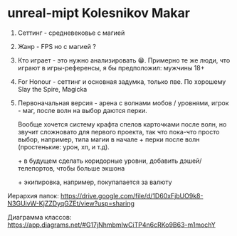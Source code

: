 # unreal-mipt Kolesnikov Makar

1. Сеттинг - средневековье с магией
2. Жанр - FPS но с магией ?
3. Кто играет - это нужно анализировать 😁. Примерно те же люди, что играют в игры-референсы, я бы предположил: мужчины 18+
4. For Honour - сеттинг и основная задумка, только пве. По хорошему Slay the Spire, Magicka
5. Первоначальная версия - арена с волнами мобов / уровнями, игрок - маг, после волн на выбор даются перки. 

   Вообще хочется систему крафта спелов карточками после волн, но звучит сложновато для первого проекта, так что пока-что просто выбор, например, типа магии в начале + перки после волн (простенькие: урон, хп, и т.д). 
   
   \+ в будущем сделать коридорные уровни, добавить дэшей/телепортов, чтобы больше экшона
   
   \+ экипировка, например, покупапается за валюту 
   
Иерархия папок: https://drive.google.com/file/d/1D60xFjbUO9k8-N3GUivW-KjZZDyqGZEt/view?usp=sharing

Диаграмма классов: https://app.diagrams.net/#G17jNhmbmIwCiTP4n6cRKo9B63-m1mochY
